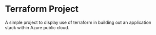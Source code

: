 # Terraform Project
A simple project to display use of terraform in building out an application stack within Azure public cloud.

